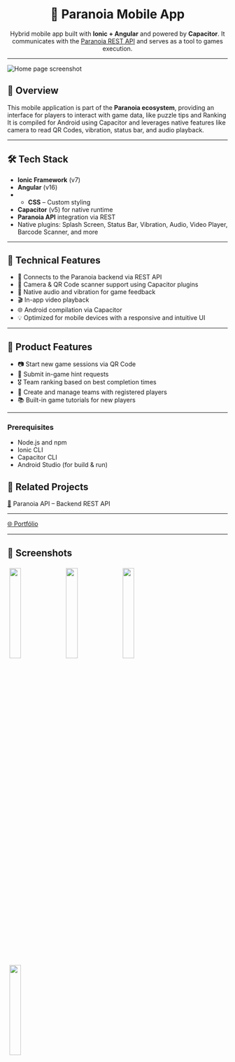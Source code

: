 <h1 align="center">📱 Paranoia Mobile App</h1>

<p align="center">
Hybrid mobile app built with <strong>Ionic + Angular</strong> and powered by <strong>Capacitor</strong>.  
It communicates with the <a href="https://github.com/MunizErthal/paranoia-api">Paranoia REST API</a> and serves as a tool to games execution. 
</p>

---

![Home page screenshot](src/assets/images/github/screenshot-home.png)

## 🚀 Overview

This mobile application is part of the **Paranoia ecosystem**, providing an interface for players to interact with game data, like puzzle tips and Ranking It is compiled for Android using Capacitor and leverages native features like camera to read QR Codes, vibration, status bar, and audio playback.

---

## 🛠️ Tech Stack

- **Ionic Framework** (v7)  
- **Angular** (v16)
- - **CSS** – Custom styling
- **Capacitor** (v5) for native runtime  
- **Paranoia API** integration via REST  
- Native plugins: Splash Screen, Status Bar, Vibration, Audio, Video Player, Barcode Scanner, and more

---

## 🔧 Technical Features

- 🔄 Connects to the Paranoia backend via REST API  
- 📸 Camera & QR Code scanner support using Capacitor plugins  
- 🎵 Native audio and vibration for game feedback  
- 🎬 In-app video playback  
- 🌐 Android compilation via Capacitor  
- 💡 Optimized for mobile devices with a responsive and intuitive UI

---

## 📱 Product Features

- 📷 Start new game sessions via QR Code
- 🚩 Submit in-game hint requests
- 🎖️ Team ranking based on best completion times
- 👥 Create and manage teams with registered players
- 📚 Built-in game tutorials for new players

---


### Prerequisites

- Node.js and npm  
- Ionic CLI  
- Capacitor CLI  
- Android Studio (for build & run)

## 🧩 Related Projects

<a href="https://fernandome.com" target="_blank">🔗</a> Paranoia API – Backend REST API

---

<a href="https://fernandome.com" target="_blank">🌐 Portfólio</a>

---

## 📸 Screenshots

<p>
  <img src="src/assets/images/github/screenshot-1.png" width="23%" style="margin: 0.5vw;"/>
  <img src="src/assets/images/github/screenshot-2.png" width="23%" style="margin: 0.5vw;"/>
  <img src="src/assets/images/github/screenshot-3.png" width="23%" style="margin: 0.5vw;"/>
  <img src="src/assets/images/github/screenshot-4.png" width="23%" style="margin: 0.5vw;"/>
</p>

